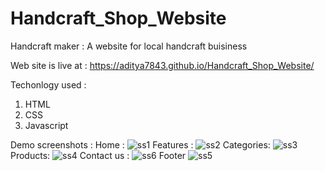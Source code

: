 # Handcraft_Shop_Website
Handcraft maker : A website for local handcraft buisiness

Web site is live at : https://aditya7843.github.io/Handcraft_Shop_Website/

Techonlogy used :
1. HTML
2. CSS
3. Javascript

 Demo screenshots :
 Home : 
 ![ss1](https://github.com/aditya7843/Handcraft_Shop_Website/assets/121948042/eeaed044-69bd-46dc-95c6-3dc56af6af57)
 Features : 
![ss2](https://github.com/aditya7843/Handcraft_Shop_Website/assets/121948042/7f09e557-274a-4e30-b760-74fc3761e12d)
Categories: 
![ss3](https://github.com/aditya7843/Handcraft_Shop_Website/assets/121948042/5a152a11-a15d-470c-ac48-52ad569f372e)
Products:
![ss4](https://github.com/aditya7843/Handcraft_Shop_Website/assets/121948042/793acc3e-afaa-48f3-9ce5-9760dac58498)
Contact us : 
![ss6](https://github.com/aditya7843/Handcraft_Shop_Website/assets/121948042/3cb42bd5-3670-42a5-8422-87c6a6d05ddf)
Footer
![ss5](https://github.com/aditya7843/Handcraft_Shop_Website/assets/121948042/64e25fba-92f6-4eae-9ba7-8c56fde5df7a)








